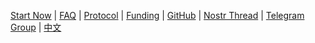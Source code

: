 [Start Now](/getstarted.html) | [FAQ](/faq.html) | [Protocol](/protocol.html) | [Funding](/funding.html) | [GitHub](https://github.com/nostrocket) | [Nostr Thread](https://snort.social/e/note12qu5r2vnnfpn0kdw77ujxg7r2dzped0tu7038lkh0t4vv9g3vd2qjxr9c7) | [Telegram Group](https://t.me/nostrocket) | [中文](/chinese.html)
